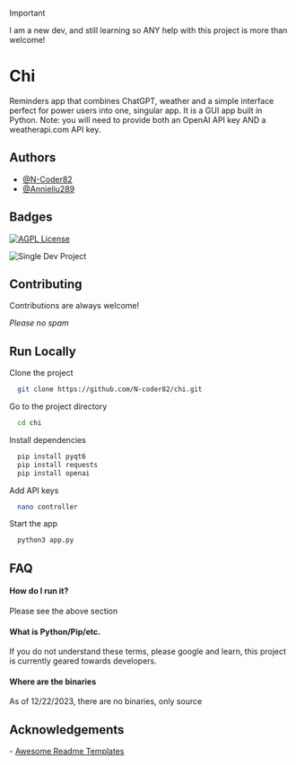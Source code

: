 > [!IMPORTANT]
> I am a new dev, and still learning so ANY help with this project is more than welcome!

# Chi

 Reminders app that combines ChatGPT, weather and a simple interface perfect for power users into one, singular app. It is a GUI app built in Python. Note: you will need to provide both an OpenAI API key AND a weatherapi.com API key.


## Authors

- [@N-Coder82](https://.github.com/N-Coder82)
- [@Annieliu289](https://github.com/Annieliu289)


## Badges

[![AGPL License](https://img.shields.io/badge/license-AGPL-blue.svg)](http://www.gnu.org/licenses/agpl-3.0)

![Single Dev Project](https://img.shields.io/badge/project_size-single_dev-red)

## Contributing

Contributions are always welcome!

*Please no spam*
## Run Locally

Clone the project

```bash
  git clone https://github.com/N-coder82/chi.git
```

Go to the project directory

```bash
  cd chi
```

Install dependencies

```bash
  pip install pyqt6
  pip install requests
  pip install openai
```

Add API keys

```bash
  nano controller
```
Start the app

```bash
  python3 app.py
```


## FAQ

#### How do I run it?

Please see the above section

#### What is Python/Pip/etc.

If you do not understand these terms, please google and learn, this project is currently geared towards developers.

#### Where are the binaries

As of 12/22/2023, there are no binaries, only source


## Acknowledgements
\- [Awesome Readme Templates](https://readme.so)

